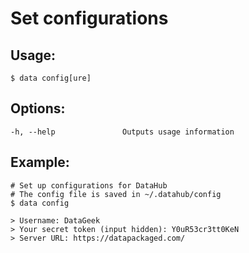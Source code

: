 
#  Set configurations

## Usage:

```
$ data config[ure]
```

## Options:

```
-h, --help               Outputs usage information
```

## Example:

```
# Set up configurations for DataHub
# The config file is saved in ~/.datahub/config
$ data config

> Username: DataGeek
> Your secret token (input hidden): Y0uR53cr3tt0KeN
> Server URL: https://datapackaged.com/
```
